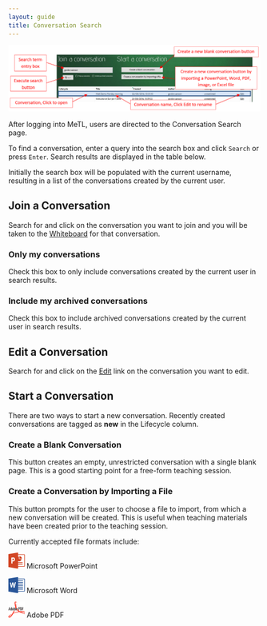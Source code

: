 ```yaml
---
layout: guide
title: Conversation Search
---
```


![Conversation Search](images/guide-conversation-search.png)

After logging into MeTL, users are directed to the Conversation Search page.

To find a conversation, enter a query into the search box and click `Search` or press `Enter`. 
Search results are displayed in the table below. 

Initially the search box will be populated with the current username, 
resulting in a list of the conversations created by the current user.
 
## Join a Conversation
 
Search for and click on the conversation you want to join and you will be taken to the 
[Whiteboard]({{site.baseurl}}/guide-whiteboard.html) for that conversation.

### Only my conversations

Check this box to only include conversations created by the current user in search results.

### Include my archived conversations

Check this box to include archived conversations created by the current user in search results.

## Edit a Conversation

Search for and click on the [Edit]({{site.baseurl}}/guide-edit-conversation.html) link on the conversation 
you want to edit.
 
## Start a Conversation

There are two ways to start a new conversation. 
Recently created conversations are tagged as **new** in the Lifecycle column.

### Create a Blank Conversation

This button creates an empty, unrestricted conversation with a single blank page. 
This is a good starting point for a free-form teaching session.   

### Create a Conversation by Importing a File

This button prompts for the user to choose a file to import, from which a new conversation will be created. 
This is useful when teaching materials have been created prior to the teaching session. 

Currently accepted file formats include: 

<img src="images/Microsoft_PowerPoint_2013_logo.svg.png" alt="Microsoft Powerpoint" height="32px"/> Microsoft PowerPoint

<img src="images/Microsoft_Word_2013_logo.svg.png" alt="Microsoft Powerpoint" height="32px"/> Microsoft Word

<img src="images/Adobe_PDF_logo.svg.png" alt="Adobe PDF" height="32px"/> Adobe PDF